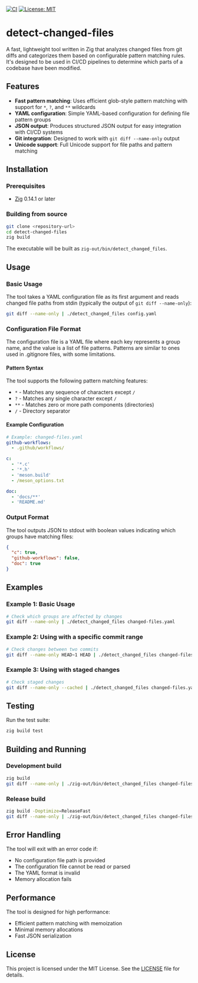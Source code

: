 [![CI](https://github.com/borisfaure/detect-changed-files/actions/workflows/build-and-test.yml/badge.svg)](https://github.com/borisfaure/detect-changed-files/actions/workflows/build-and-test.yaml)
[![License: MIT](https://img.shields.io/badge/License-MIT-yellow.svg)](LICENSE)

# detect-changed-files

A fast, lightweight tool written in Zig that analyzes changed files from git diffs and categorizes them based on configurable pattern matching rules. It's designed to be used in CI/CD pipelines to determine which parts of a codebase have been modified.

## Features

- **Fast pattern matching**: Uses efficient glob-style pattern matching with support for `*`, `?`, and `**` wildcards
- **YAML configuration**: Simple YAML-based configuration for defining file pattern groups
- **JSON output**: Produces structured JSON output for easy integration with CI/CD systems
- **Git integration**: Designed to work with `git diff --name-only` output
- **Unicode support**: Full Unicode support for file paths and pattern matching

## Installation

### Prerequisites

- [Zig](https://ziglang.org/) 0.14.1 or later

### Building from source

```bash
git clone <repository-url>
cd detect-changed-files
zig build
```

The executable will be built as `zig-out/bin/detect_changed_files`.

## Usage

### Basic Usage

The tool takes a YAML configuration file as its first argument and reads changed file paths from stdin (typically the output of `git diff --name-only`):

```bash
git diff --name-only | ./detect_changed_files config.yaml
```

### Configuration File Format

The configuration file is a YAML file where each key represents a group name,
and the value is a list of file patterns. Patterns are similar to ones used in
.gitignore files, with some limitations.

#### Pattern Syntax

The tool supports the following pattern matching features:

- `*` - Matches any sequence of characters except `/`
- `?` - Matches any single character except `/`
- `**` - Matches zero or more path components (directories)
- `/` - Directory separator


#### Example Configuration

```yaml
# Example: changed-files.yaml
github-workflows:
  - .github/workflows/

c:
  - '*.c'
  - '*.h'
  - 'meson.build'
  - /meson_options.txt

doc:
  - 'docs/**'
  - 'README.md'
```

### Output Format

The tool outputs JSON to stdout with boolean values indicating which groups have matching files:

```json
{
  "c": true,
  "github-workflows": false,
  "doc": true
}
```

## Examples

### Example 1: Basic Usage

```bash
# Check which groups are affected by changes
git diff --name-only | ./detect_changed_files changed-files.yaml
```

### Example 2: Using with a specific commit range

```bash
# Check changes between two commits
git diff --name-only HEAD~1 HEAD | ./detect_changed_files changed-files.yaml
```

### Example 3: Using with staged changes

```bash
# Check staged changes
git diff --name-only --cached | ./detect_changed_files changed-files.yaml
```


## Testing

Run the test suite:

```bash
zig build test
```

## Building and Running

### Development build

```bash
zig build
git diff --name-only | ./zig-out/bin/detect_changed_files changed-files.yaml
```

### Release build

```bash
zig build -Doptimize=ReleaseFast
git diff --name-only | ./zig-out/bin/detect_changed_files changed-files.yaml
```


## Error Handling

The tool will exit with an error code if:

- No configuration file path is provided
- The configuration file cannot be read or parsed
- The YAML format is invalid
- Memory allocation fails

## Performance

The tool is designed for high performance:

- Efficient pattern matching with memoization
- Minimal memory allocations
- Fast JSON serialization

## License

This project is licensed under the MIT License. See the [LICENSE](LICENSE)
file for details.
